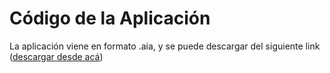 # Código de la Aplicación

La aplicación viene en formato .aia, y se puede descargar del siguiente link ([descargar desde acá](http://appinventor.mit.edu/explore/support/sharing-code.html))
